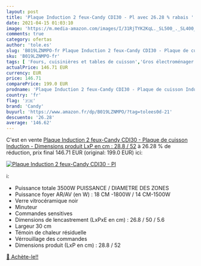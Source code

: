 ```yaml
---
layout: post
title: 'Plaque Induction 2 feux-Candy CDI30 - Pl avec 26.28 % rabais '
date: 2021-04-15 01:03:10
image: 'https://m.media-amazon.com/images/I/31RjTYK2KqL._SL500_._SL400_.jpg'
comments: true
category: ofertas
author: 'tole.es'
slug: 'B019LZNMPO-fr Plaque Induction 2 feux-Candy CDI30 - Plaque de cuisson...'
sku: 'B019LZNMPO-fr'
tags: [ 'Fours, cuisinières et tables de cuisson','Gros électroménager','Tables de cuisson','candy', ]
actualPrice: 146.71 EUR
currency: EUR
price: 146.71
comparePrice: 199.0 EUR
prodname: 'Plaque Induction 2 feux-Candy CDI30 - Plaque de cuisson Induction - Dimensions produit  LxP en cm  : 28.8 / 52'
country: 'fr'
flag: '🇫🇷'
brand: 'Candy'
buyurl: 'https://www.amazon.fr/dp/B019LZNMPO/?tag=tolees0d-21'
descuento: '26.28'
average: '146.62'
---
```


C'est en vente [Plaque Induction 2 feux-Candy CDI30 - Plaque de cuisson Induction - Dimensions produit  LxP en cm  : 28.8 / 52](https://www.amazon.fr/dp/B019LZNMPO/?tag=tolees0d-21)  à  26.28 % de réduction, prix final  146.71 EUR (original: 199.0 EUR) ici:

[![Plaque Induction 2 feux-Candy CDI30 - Pl](https://m.media-amazon.com/images/I/31RjTYK2KqL._SL500_._SL400_.jpg)](https://www.amazon.fr/dp/B019LZNMPO/?tag=tolees0d-21)

ℹ️:

- Puissance totale 3500W PUISSANCE / DIAMETRE DES ZONES
- Puissance foyer AR/AV (en W) : 18 CM -1800W / 14 CM-1500W
- Verre vitrocéramique noir
- Minuteur
- Commandes sensitives
- Dimensions de lencastrement (LxPxE en cm) : 26.8 / 50 / 5.6
- Largeur 30 cm
- Témoin de chaleur résiduelle
- Vérrouillage des commandes
- Dimensions produit (LxP en cm) : 28.8 / 52

[🛒 Achète-le!!](https://www.amazon.fr/dp/B019LZNMPO/?tag=tolees0d-21)
